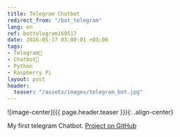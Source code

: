 ```yaml
---
title: Telegram Chatbot
redirect_from: "/bot_telegram"
lang: en
ref: bottelegram160517
date: 2016-05-17 03:00:01 +03:00
tags:
- Telegram💬
- Chatbot🤖
- Python
- Raspberry Pi
layout: post
header:
  teaser: "/assets/images/telegram_bot.jpg"
---
```


![image-center]({{ page.header.teaser }}){: .align-center}

My first telegram Chatbot. [Project on GitHub](https://github.com/akarazeevprojects/TelegramBot)

